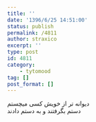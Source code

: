 ```yaml
---
title: ''
date: '1396/6/25 14:51:00'
status: publish
permalink: /4811
author: straxico
excerpt: ''
type: post
id: 4811
category:
    - tytomood
tag: []
post_format: []
---
```

دیوانه تر از خویش کسی میچستم  
دستم بگرفتند و به دستم دادند